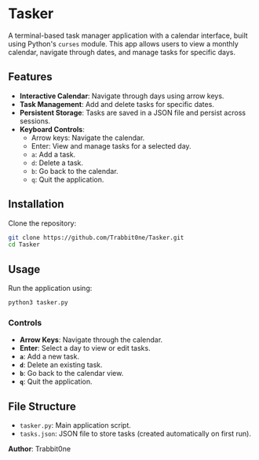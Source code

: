 # Tasker
A terminal-based task manager application with a calendar interface, built using Python's `curses` module. This app allows users to view a monthly calendar, navigate through dates, and manage tasks for specific days.

## Features

- **Interactive Calendar**: Navigate through days using arrow keys.
- **Task Management**: Add and delete tasks for specific dates.
- **Persistent Storage**: Tasks are saved in a JSON file and persist across sessions.
- **Keyboard Controls**:
  - Arrow keys: Navigate the calendar.
  - Enter: View and manage tasks for a selected day.
  - `a`: Add a task.
  - `d`: Delete a task.
  - `b`: Go back to the calendar.
  - `q`: Quit the application.

## Installation

Clone the repository:
   ```bash
   git clone https://github.com/Trabbit0ne/Tasker.git
   cd Tasker
   ```

## Usage

Run the application using:
```bash
python3 tasker.py
```

### Controls
- **Arrow Keys**: Navigate through the calendar.
- **Enter**: Select a day to view or edit tasks.
- **`a`**: Add a new task.
- **`d`**: Delete an existing task.
- **`b`**: Go back to the calendar view.
- **`q`**: Quit the application.

## File Structure

- `tasker.py`: Main application script.
- `tasks.json`: JSON file to store tasks (created automatically on first run).

**Author**: Trabbit0ne
